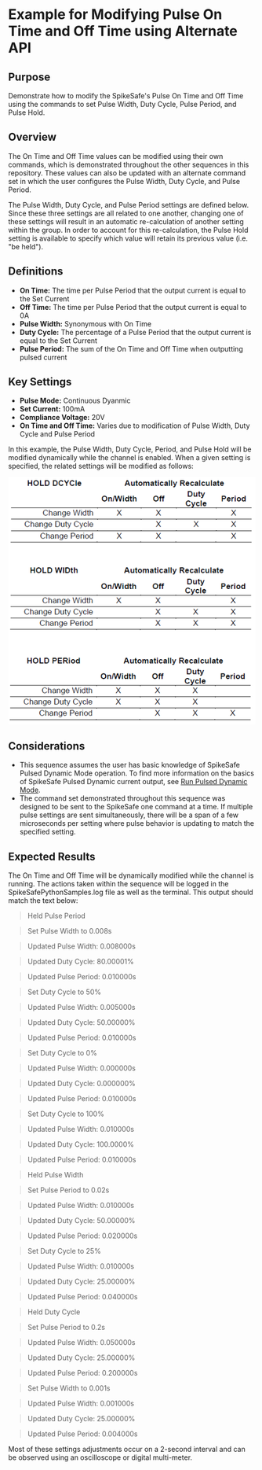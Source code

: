 # Example for Modifying Pulse On Time and Off Time using Alternate API

## Purpose
Demonstrate how to modify the SpikeSafe's Pulse On Time and Off Time using the commands to set Pulse Width, Duty Cycle, Pulse Period, and Pulse Hold. 

## Overview 
The On Time and Off Time values can be modified using their own commands, which is demonstrated throughout the other sequences in this repository. These values can also be updated with an alternate command set in which the user configures the Pulse Width, Duty Cycle, and Pulse Period.

The Pulse Width, Duty Cycle, and Pulse Period settings are defined below. Since these three settings are all related to one another, changing one of these settings will result in an automatic re-calculation of another setting within the group. In order to account for this re-calculation, the Pulse Hold setting is available to specify which value will retain its previous value (i.e. "be held").

## Definitions
- **On Time:** The time per Pulse Period that the output current is equal to the Set Current
- **Off Time:** The time per Pulse Period that the output current is equal to 0A
- **Pulse Width:** Synonymous with On Time
- **Duty Cycle:** The percentage of a Pulse Period that the output current is equal to the Set Current
- **Pulse Period:** The sum of the On Time and Off Time when outputting pulsed current

## Key Settings
- **Pulse Mode:** Continuous Dyanmic
- **Set Current:** 100mA
- **Compliance Voltage:** 20V
- **On Time and Off Time:** Varies due to modification of Pulse Width, Duty Cycle and Pulse Period

In this example, the Pulse Width, Duty Cycle, Period, and Pulse Hold will be modified dynamically while the channel is enabled. When a given setting is specified, the related settings will be modified as follows:

![](pulse_hold_modification_table.png)

## Considerations
- This sequence assumes the user has basic knowledge of SpikeSafe Pulsed Dynamic Mode operation. To find more information on the basics of SpikeSafe Pulsed Dynamic current output, see [Run Pulsed Dynamic Mode](../../run_spikesafe_operating_modes/run_pulsed/README.md#run%20pulsed%20dynamic%20mode).
- The command set demonstrated throughout this sequence was designed to be sent to the SpikeSafe one command at a time. If multiple pulse settings are sent simultaneously, there will be a span of a few microseconds per setting where pulse behavior is updating to match the specified setting.

## Expected Results
The On Time and Off Time will be dynamically modified while the channel is running. The actions taken within the sequence will be logged in the SpikeSafePythonSamples.log file as well as the terminal. This output should match the text below:

>Held Pulse Period

>Set Pulse Width to 0.008s

>Updated Pulse Width: 0.008000s

>Updated Duty Cycle: 80.00001%

>Updated Pulse Period: 0.010000s


>Set Duty Cycle to 50%

>Updated Pulse Width: 0.005000s

>Updated Duty Cycle: 50.00000%

>Updated Pulse Period: 0.010000s


>Set Duty Cycle to 0%

>Updated Pulse Width: 0.000000s

>Updated Duty Cycle: 0.000000%

>Updated Pulse Period: 0.010000s


>Set Duty Cycle to 100%

>Updated Pulse Width: 0.010000s

>Updated Duty Cycle: 100.0000%

>Updated Pulse Period: 0.010000s


>Held Pulse Width

>Set Pulse Period to 0.02s

>Updated Pulse Width: 0.010000s

>Updated Duty Cycle: 50.00000%

>Updated Pulse Period: 0.020000s


>Set Duty Cycle to 25%

>Updated Pulse Width: 0.010000s

>Updated Duty Cycle: 25.00000%

>Updated Pulse Period: 0.040000s


>Held Duty Cycle

>Set Pulse Period to 0.2s

>Updated Pulse Width: 0.050000s

>Updated Duty Cycle: 25.00000%

>Updated Pulse Period: 0.200000s


>Set Pulse Width to 0.001s

>Updated Pulse Width: 0.001000s

>Updated Duty Cycle: 25.00000%

>Updated Pulse Period: 0.004000s


Most of these settings adjustments occur on a 2-second interval and can be observed using an oscilloscope or digital multi-meter.